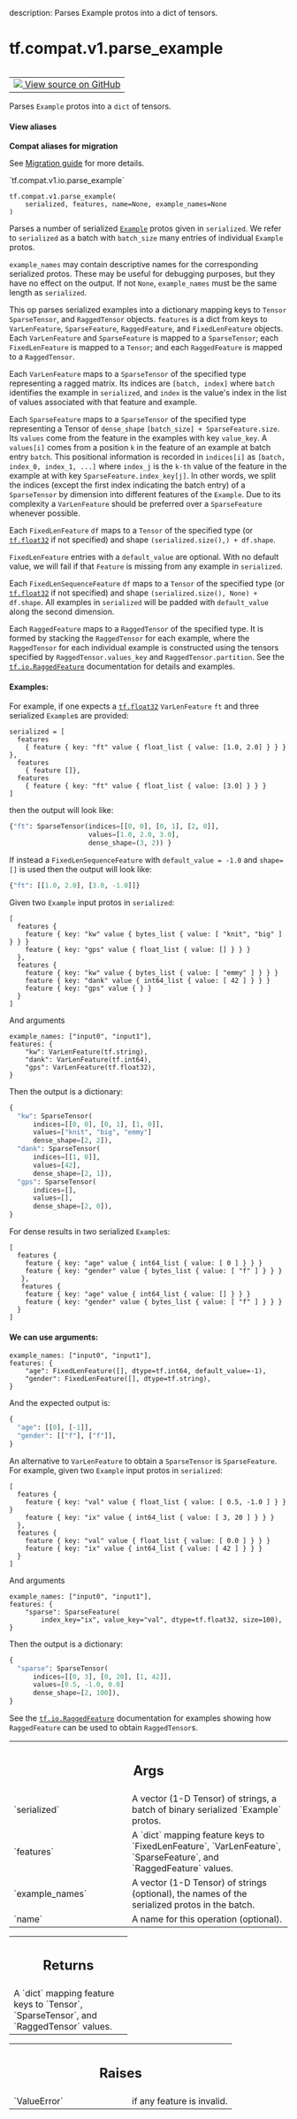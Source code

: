 description: Parses Example protos into a dict of tensors.

<div itemscope itemtype="http://developers.google.com/ReferenceObject">
<meta itemprop="name" content="tf.compat.v1.parse_example" />
<meta itemprop="path" content="Stable" />
</div>

# tf.compat.v1.parse_example

<!-- Insert buttons and diff -->

<table class="tfo-notebook-buttons tfo-api nocontent" align="left">
<td>
  <a target="_blank" href="https://github.com/tensorflow/tensorflow/blob/r2.3/tensorflow/python/ops/parsing_ops.py#L318-L321">
    <img src="https://www.tensorflow.org/images/GitHub-Mark-32px.png" />
    View source on GitHub
  </a>
</td>
</table>



Parses `Example` protos into a `dict` of tensors.

<section class="expandable">
  <h4 class="showalways">View aliases</h4>
  <p>
<b>Compat aliases for migration</b>
<p>See
<a href="https://www.tensorflow.org/guide/migrate">Migration guide</a> for
more details.</p>
<p>`tf.compat.v1.io.parse_example`</p>
</p>
</section>

<pre class="devsite-click-to-copy prettyprint lang-py tfo-signature-link">
<code>tf.compat.v1.parse_example(
    serialized, features, name=None, example_names=None
)
</code></pre>



<!-- Placeholder for "Used in" -->

Parses a number of serialized [`Example`](https://www.tensorflow.org/code/tensorflow/core/example/example.proto)
protos given in `serialized`. We refer to `serialized` as a batch with
`batch_size` many entries of individual `Example` protos.

`example_names` may contain descriptive names for the corresponding serialized
protos. These may be useful for debugging purposes, but they have no effect on
the output. If not `None`, `example_names` must be the same length as
`serialized`.

This op parses serialized examples into a dictionary mapping keys to `Tensor`
`SparseTensor`, and `RaggedTensor` objects. `features` is a dict from keys to
`VarLenFeature`, `SparseFeature`, `RaggedFeature`, and `FixedLenFeature`
objects. Each `VarLenFeature` and `SparseFeature` is mapped to a
`SparseTensor`; each `FixedLenFeature` is mapped to a `Tensor`; and each
`RaggedFeature` is mapped to a `RaggedTensor`.

Each `VarLenFeature` maps to a `SparseTensor` of the specified type
representing a ragged matrix. Its indices are `[batch, index]` where `batch`
identifies the example in `serialized`, and `index` is the value's index in
the list of values associated with that feature and example.

Each `SparseFeature` maps to a `SparseTensor` of the specified type
representing a Tensor of `dense_shape` `[batch_size] + SparseFeature.size`.
Its `values` come from the feature in the examples with key `value_key`.
A `values[i]` comes from a position `k` in the feature of an example at batch
entry `batch`. This positional information is recorded in `indices[i]` as
`[batch, index_0, index_1, ...]` where `index_j` is the `k-th` value of
the feature in the example at with key `SparseFeature.index_key[j]`.
In other words, we split the indices (except the first index indicating the
batch entry) of a `SparseTensor` by dimension into different features of the
`Example`. Due to its complexity a `VarLenFeature` should be preferred over a
`SparseFeature` whenever possible.

Each `FixedLenFeature` `df` maps to a `Tensor` of the specified type (or
<a href="../../../tf.md#float32"><code>tf.float32</code></a> if not specified) and shape `(serialized.size(),) + df.shape`.

`FixedLenFeature` entries with a `default_value` are optional. With no default
value, we will fail if that `Feature` is missing from any example in
`serialized`.

Each `FixedLenSequenceFeature` `df` maps to a `Tensor` of the specified type
(or <a href="../../../tf.md#float32"><code>tf.float32</code></a> if not specified) and shape
`(serialized.size(), None) + df.shape`.
All examples in `serialized` will be padded with `default_value` along the
second dimension.

Each `RaggedFeature` maps to a `RaggedTensor` of the specified type.  It
is formed by stacking the `RaggedTensor` for each example, where the
`RaggedTensor` for each individual example is constructed using the tensors
specified by `RaggedTensor.values_key` and `RaggedTensor.partition`.  See
the <a href="../../../tf/io/RaggedFeature.md"><code>tf.io.RaggedFeature</code></a> documentation for details and examples.

#### Examples:



For example, if one expects a <a href="../../../tf.md#float32"><code>tf.float32</code></a> `VarLenFeature` `ft` and three
serialized `Example`s are provided:

```
serialized = [
  features
    { feature { key: "ft" value { float_list { value: [1.0, 2.0] } } } },
  features
    { feature []},
  features
    { feature { key: "ft" value { float_list { value: [3.0] } } }
]
```

then the output will look like:

```python
{"ft": SparseTensor(indices=[[0, 0], [0, 1], [2, 0]],
                    values=[1.0, 2.0, 3.0],
                    dense_shape=(3, 2)) }
```

If instead a `FixedLenSequenceFeature` with `default_value = -1.0` and
`shape=[]` is used then the output will look like:

```python
{"ft": [[1.0, 2.0], [3.0, -1.0]]}
```

Given two `Example` input protos in `serialized`:

```
[
  features {
    feature { key: "kw" value { bytes_list { value: [ "knit", "big" ] } } }
    feature { key: "gps" value { float_list { value: [] } } }
  },
  features {
    feature { key: "kw" value { bytes_list { value: [ "emmy" ] } } }
    feature { key: "dank" value { int64_list { value: [ 42 ] } } }
    feature { key: "gps" value { } }
  }
]
```

And arguments

```
example_names: ["input0", "input1"],
features: {
    "kw": VarLenFeature(tf.string),
    "dank": VarLenFeature(tf.int64),
    "gps": VarLenFeature(tf.float32),
}
```

Then the output is a dictionary:

```python
{
  "kw": SparseTensor(
      indices=[[0, 0], [0, 1], [1, 0]],
      values=["knit", "big", "emmy"]
      dense_shape=[2, 2]),
  "dank": SparseTensor(
      indices=[[1, 0]],
      values=[42],
      dense_shape=[2, 1]),
  "gps": SparseTensor(
      indices=[],
      values=[],
      dense_shape=[2, 0]),
}
```

For dense results in two serialized `Example`s:

```
[
  features {
    feature { key: "age" value { int64_list { value: [ 0 ] } } }
    feature { key: "gender" value { bytes_list { value: [ "f" ] } } }
   },
   features {
    feature { key: "age" value { int64_list { value: [] } } }
    feature { key: "gender" value { bytes_list { value: [ "f" ] } } }
  }
]
```

#### We can use arguments:



```
example_names: ["input0", "input1"],
features: {
    "age": FixedLenFeature([], dtype=tf.int64, default_value=-1),
    "gender": FixedLenFeature([], dtype=tf.string),
}
```

And the expected output is:

```python
{
  "age": [[0], [-1]],
  "gender": [["f"], ["f"]],
}
```

An alternative to `VarLenFeature` to obtain a `SparseTensor` is
`SparseFeature`. For example, given two `Example` input protos in
`serialized`:

```
[
  features {
    feature { key: "val" value { float_list { value: [ 0.5, -1.0 ] } } }
    feature { key: "ix" value { int64_list { value: [ 3, 20 ] } } }
  },
  features {
    feature { key: "val" value { float_list { value: [ 0.0 ] } } }
    feature { key: "ix" value { int64_list { value: [ 42 ] } } }
  }
]
```

And arguments

```
example_names: ["input0", "input1"],
features: {
    "sparse": SparseFeature(
        index_key="ix", value_key="val", dtype=tf.float32, size=100),
}
```

Then the output is a dictionary:

```python
{
  "sparse": SparseTensor(
      indices=[[0, 3], [0, 20], [1, 42]],
      values=[0.5, -1.0, 0.0]
      dense_shape=[2, 100]),
}
```

See the <a href="../../../tf/io/RaggedFeature.md"><code>tf.io.RaggedFeature</code></a> documentation for examples showing how
`RaggedFeature` can be used to obtain `RaggedTensor`s.

<!-- Tabular view -->
 <table class="responsive fixed orange">
<colgroup><col width="214px"><col></colgroup>
<tr><th colspan="2"><h2 class="add-link">Args</h2></th></tr>

<tr>
<td>
`serialized`
</td>
<td>
A vector (1-D Tensor) of strings, a batch of binary
serialized `Example` protos.
</td>
</tr><tr>
<td>
`features`
</td>
<td>
A `dict` mapping feature keys to `FixedLenFeature`,
`VarLenFeature`, `SparseFeature`, and `RaggedFeature` values.
</td>
</tr><tr>
<td>
`example_names`
</td>
<td>
A vector (1-D Tensor) of strings (optional), the names of
the serialized protos in the batch.
</td>
</tr><tr>
<td>
`name`
</td>
<td>
A name for this operation (optional).
</td>
</tr>
</table>



<!-- Tabular view -->
 <table class="responsive fixed orange">
<colgroup><col width="214px"><col></colgroup>
<tr><th colspan="2"><h2 class="add-link">Returns</h2></th></tr>
<tr class="alt">
<td colspan="2">
A `dict` mapping feature keys to `Tensor`, `SparseTensor`, and
`RaggedTensor` values.
</td>
</tr>

</table>



<!-- Tabular view -->
 <table class="responsive fixed orange">
<colgroup><col width="214px"><col></colgroup>
<tr><th colspan="2"><h2 class="add-link">Raises</h2></th></tr>

<tr>
<td>
`ValueError`
</td>
<td>
if any feature is invalid.
</td>
</tr>
</table>

